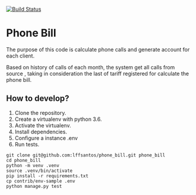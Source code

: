 [![Build Status](https://travis-ci.org/lffsantos/phone_bill.svg?branch=master)](https://travis-ci.org/lffsantos/phone_bill)

# Phone Bill

The purpose of this code is calculate phone calls and generate account for each client.

Based on history of calls of each month, the system get all calls from source , 
taking in consideration the last of tariff registered for calculate the phone bill.


## How to develop?

1. Clone the repository.
2. Create a virtualenv with python 3.6.
3. Activate the virtualenv.
4. Install dependencies.
5. Configure a instance .env
6. Run tests.

```console
git clone git@github.com:lffsantos/phone_bill.git phone_bill
cd phone_bill
python -m venv .venv
source .venv/bin/activate
pip install -r requirements.txt
cp contrib/env-sample .env
python manage.py test
```